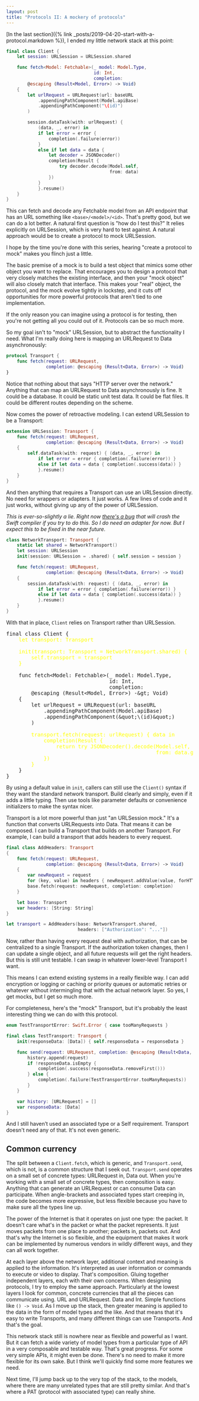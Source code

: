 ```yaml
---
layout: post
title: "Protocols II: A mockery of protocols"
---
```


[In the last section]({% link _posts/2019-04-20-start-with-a-protocol.markdown %}), I ended my little network stack at this point:

```swift
final class Client {
    let session: URLSession = URLSession.shared

    func fetch<Model: Fetchable>(_ model: Model.Type,
                                 id: Int,
                                 completion:
        @escaping (Result<Model, Error>) -> Void)
    {
        let urlRequest = URLRequest(url: baseURL
            .appendingPathComponent(Model.apiBase)
            .appendingPathComponent("\(id)")
        )

        session.dataTask(with: urlRequest) {
            (data, _, error) in
            if let error = error {
                completion(.failure(error))
            }
            else if let data = data {
                let decoder = JSONDecoder()
                completion(Result {
                    try decoder.decode(Model.self,
                                       from: data)
                })
            }
            }.resume()
    }
}
```

This can fetch and decode any Fetchable model from an API endpoint that has an URL something like `<base>/<model>/<id>`. That's pretty good, but we can do a lot better. A natural first question is "how do I test this?" It relies explicitly on URLSession, which is very hard to test against. A natural approach would be to create a protocol to mock URLSession.

I hope by the time you're done with this series, hearing "create a protocol to mock" makes you flinch just a little.
<!--more-->

The basic premise of a mock is to build a test object that mimics some other object you want to replace. That encourages you to design a protocol that very closely matches the existing interface, and then your "mock object" will also closely match that interface. This makes your "real" object, the protocol, and the mock evolve tightly in lockstep, and it cuts off opportunities for more powerful protocols that aren't tied to one implementation.

If the only reason you can imagine using a protocol is for testing, then you're not getting all you could out of it. Protocols can be so much more.

So my goal isn't to "mock" URLSession, but to abstract the functionality I need. What I'm really doing here is mapping an URLRequest to Data asynchronously:

```swift
protocol Transport {
    func fetch(request: URLRequest,
               completion: @escaping (Result<Data, Error>) -> Void)
}
```

Notice that nothing about that says "HTTP server over the network." Anything that can map an URLRequest to Data asynchronously is fine. It could be a database. It could be static unit test data. It could be flat files. It could be different routes depending on the scheme.

Now comes the power of retroactive modeling. I can extend URLSession to be a Transport:

```swift
extension URLSession: Transport {
    func fetch(request: URLRequest,
               completion: @escaping (Result<Data, Error>) -> Void)
    {
        self.dataTask(with: request) { (data, _, error) in
            if let error = error { completion(.failure(error)) }
            else if let data = data { completion(.success(data)) }
            }.resume()
    }
}
```

And then anything that requires a Transport can use an URLSession directly. No need for wrappers or adapters. It just works. A few lines of code and it just works, without giving up any of the power of URLSession.

*This is ever-so-slightly a lie. Right now [there's a bug](https://bugs.swift.org/browse/SR-10481) that will crash the Swift compiler if you try to do this. So I do need an adapter for now. But I expect this to be fixed in the near future.*

```swift
class NetworkTransport: Transport {
    static let shared = NetworkTransport()
    let session: URLSession
    init(session: URLSession = .shared) { self.session = session }

    func fetch(request: URLRequest,
               completion: @escaping (Result<Data, Error>) -> Void)
    {
        session.dataTask(with: request) { (data, _, error) in
            if let error = error { completion(.failure(error)) }
            else if let data = data { completion(.success(data)) }
            }.resume()
    }
}
```

<style>
    .chl { color: yellow; } /* code highlight */
</style>

With that in place, `Client` relies on Transport rather than URLSession.

<pre>
final class Client {
    <span class="chl">let transport: Transport

    init(transport: Transport = NetworkTransport.shared) {
        self.transport = transport
    }</span>

    func fetch&lt;Model: Fetchable&gt;(_ model: Model.Type,
                                 id: Int,
                                 completion:
        @escaping (Result&lt;Model, Error&gt;) -&amp;gt; Void)
    {
        let urlRequest = URLRequest(url: baseURL
            .appendingPathComponent(Model.apiBase)
            .appendingPathComponent(&amp;quot;\(id)&amp;quot;)
        )

        <span class="chl">transport.fetch(request: urlRequest) { data in
            completion(Result {
                return try JSONDecoder().decode(Model.self,
                                                from: data.get())
            })
        }</span>
    }
}
</pre>

By using a default value in `init`, callers can still use the `Client()` syntax if they want the standard network transport. Build clearly and simply, even if it adds a little typing. Then use tools like parameter defaults or convenience initializers to make the syntax nicer.

Transport is a lot more powerful than just "an URLSession mock." It's a function that converts URLRequests into Data. That means it can be composed. I can build a Transport that builds on another Transport. For example, I can build a transport that adds headers to every request.

```swift
final class AddHeaders: Transport
{
    func fetch(request: URLRequest,
               completion: @escaping (Result<Data, Error>) -> Void)
    {
        var newRequest = request
        for (key, value) in headers { newRequest.addValue(value, forHTTPHeaderField: key) }
        base.fetch(request: newRequest, completion: completion)
    }

    let base: Transport
    var headers: [String: String]
}

let transport = AddHeaders(base: NetworkTransport.shared,
                           headers: ["Authorization": "..."])
```

Now, rather than having every request deal with authorization, that can be centralized to a single Transport. If the authorization token changes, then I can update a single object, and all future requests will get the right headers. But this is still unit testable. I can swap in whatever lower-level Transport I want. 

This means I can extend existing systems in a really flexible way. I can add encryption or logging or caching or priority queues or automatic retries or whatever without intermingling that with the actual network layer. So yes, I get mocks, but I get so much more.

For completeness, here's the "mock" Transport, but it's probably the least interesting thing we can do with this protocol.

```swift
enum TestTransportError: Swift.Error { case tooManyRequests }

final class TestTransport: Transport {
    init(responseData: [Data]) { self.responseData = responseData }

    func send(request: URLRequest, completion: @escaping (Result<Data, Error>) -> Void) {
        history.append(request)
        if !responseData.isEmpty {
            completion(.success(responseData.removeFirst()))
        } else {
            completion(.failure(TestTransportError.tooManyRequests))
        }
    }

    var history: [URLRequest] = []
    var responseData: [Data]
}
```

And I still haven’t used an associated type or a Self requirement. Transport doesn't need any of that. It's not even generic.

## Common currency

The split between a `Client.fetch`, which is generic, and `Transport.send`, which is not, is a common structure that I seek out. `Transport.send` operates on a small set of concrete types: URLRequest in, Data out. When you're working with a small set of concrete types, then composition is easy. Anything that can generate an URLRequest or can consume Data can participate. When angle-brackets and associated types start creeping in, the code becomes more expressive, but less flexible because you have to make sure all the types line up.

The power of the Internet is that it operates on just one type: the packet. It doesn't care what's in the packet or what the packet represents. It just moves packets from one place to another; packets in, packets out. And that's why the Internet is so flexible, and the equipment that makes it work can be implemented by numerous vendors in wildly different ways, and they can all work together. 

At each layer above the network layer, additional context and meaning is applied to the information. It's interpreted as user information or commands to execute or video to display. That's composition. Gluing together independent layers, each with their own concerns. When designing protocols, I try to employ the same approach. Particularly at the lowest layers I look for common, concrete currencies that all the pieces can communicate using. URL and URLRequest. Data and Int. Simple functions like `() -> Void`. As I move up the stack, then greater meaning is applied to the data in the form of model types and the like. And that means that it's easy to write Transports, and many different things can use Transports. And that's the goal.

This network stack still is nowhere near as flexible and powerful as I want. But it can fetch a wide variety of model types from a particular type of API in a very composable and testable way. That's great progress. For some very simple APIs, it might even be done. There's no need to make it more flexible for its own sake. But I think we'll quickly find some more features we need.

Next time, I'll jump back up to the very top of the stack, to the models, where there are many unrelated types that are still pretty similar. And that's where a PAT (protocol with associated type) can really shine.